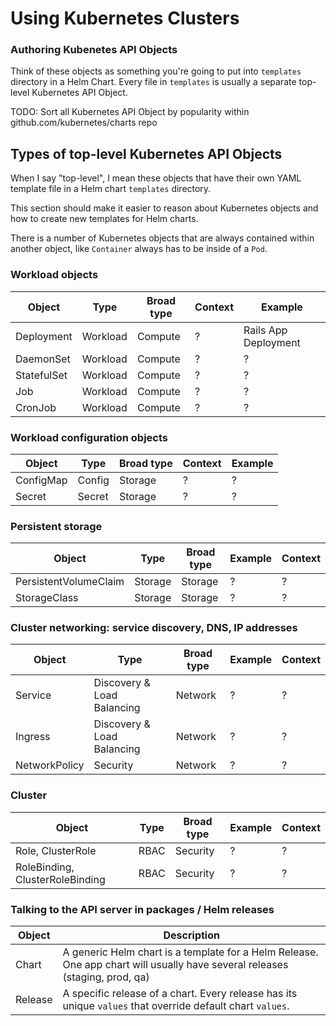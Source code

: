 # Using Kubernetes Clusters

### Authoring Kubenetes API Objects

Think of these objects as something you're going to put into `templates` directory in a Helm Chart. Every file in `templates` is usually a separate top-level Kubernetes API Object.

TODO: Sort all Kubernetes API Object by popularity within github.com/kubernetes/charts repo

## Types of top-level Kubernetes API Objects

When I say "top-level", I mean these objects that have their own YAML template file in a Helm chart `templates` directory.

This section should make it easier to reason about Kubernetes objects and how to create new templates for Helm charts.

There is a number of Kubernetes objects that are always contained within another object, like `Container` always has to be inside of a `Pod`.

###  Workload objects

| Object | Type | Broad type | Context | Example |
| --- | --- | --- | --- | --- |
| Deployment | Workload | Compute | ? | Rails App Deployment |
| DaemonSet | Workload | Compute | ? | ? |
| StatefulSet | Workload | Compute | ? | ? |
| Job | Workload | Compute | ? | ? |
| CronJob | Workload | Compute | ? | ? |

### Workload configuration objects

| Object | Type | Broad type | Context | Example |
| --- | --- | --- | --- | --- |
| ConfigMap | Config | Storage | ? | ? |
| Secret | Secret | Storage | ? | ? |

### Persistent storage

| Object | Type | Broad type | Example | Context |
| --- | --- | --- | --- | --- |
| PersistentVolumeClaim | Storage | Storage | ? | ? |
| StorageClass | Storage | Storage | ? | ? |

### Cluster networking: service discovery, DNS, IP addresses

| Object | Type | Broad type | Example | Context |
| --- | --- | --- | --- | --- |
| Service | Discovery & Load Balancing | Network | ? | ? |
| Ingress | Discovery & Load Balancing | Network | ? | ? |
| NetworkPolicy | Security | Network | ? | ? |

### Cluster

| Object | Type | Broad type | Example | Context |
| --- | --- | --- | --- | --- |
| Role, ClusterRole | RBAC | Security | ? | ? |
| RoleBinding, ClusterRoleBinding | RBAC | Security | ? | ? |

### Talking to the API server in packages / Helm releases

| Object | Description |
| --- | --- |
| Chart | A generic Helm chart is a template for a Helm Release. One app chart will usually have several releases (staging, prod, qa) |
| Release | A specific release of a chart. Every release has its unique `values` that override default chart `values`.
